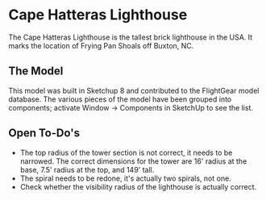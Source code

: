 Cape Hatteras Lighthouse
========================

The Cape Hatteras Lighthouse is the tallest brick lighthouse in the USA.
It marks the location of Frying Pan Shoals off Buxton, NC.

The Model
---------
This model was built in Sketchup 8 and contributed to the FlightGear 
model database. 
The various pieces of the model have been grouped into components; 
activate Window -> Components in SketchUp to see the list.

Open To-Do's
------------
- The top radius of the tower section is not correct, it needs to be narrowed.
The correct dimensions for the tower are 16' radius at the base,
7.5' radius at the top, and 149' tall. 
- The spiral needs to be redone, it's actually two spirals, not one.
- Check whether the visibility radius of the lighthouse is actually correct.


